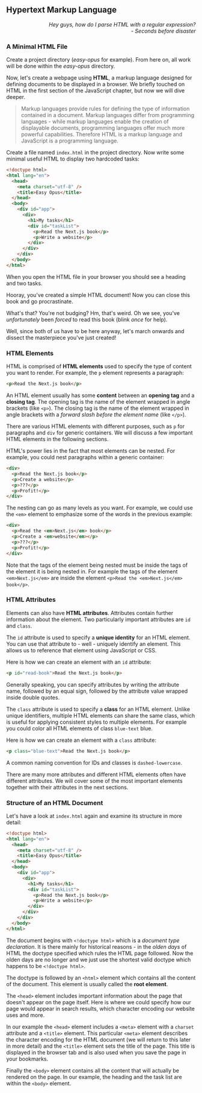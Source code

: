 ## Hypertext Markup Language

<div style="text-align: right"> <i> Hey guys, how do I parse HTML with a regular expression? <br> - Seconds before disaster </i> </div>

### A Minimal HTML File

Create a project directory (_easy-opus_ for example).
From here on, all work will be done within the _easy-opus_ directory.

Now, let's create a webpage using **HTML**, a markup language designed for defining documents to be displayed in a browser.
We briefly touched on HTML in the first section of the JavaScript chapter, but now we will dive deeper.

> Markup languages provide rules for defining the type of information contained in a document.
> Markup languages differ from programming languages - while markup languages enable the creation of displayable documents, programming languages offer much more powerful capabilities.
> Therefore HTML is a markup language and JavaScript is a programming language.

Create a file named `index.html` in the project directory.
Now write some minimal useful HTML to display two hardcoded tasks:

```html
<!doctype html>
<html lang="en">
  <head>
    <meta charset="utf-8" />
    <title>Easy Opus</title>
  </head>
  <body>
    <div id="app">
      <div>
        <h1>My tasks</h1>
        <div id="taskList">
          <p>Read the Next.js book</p>
          <p>Write a website</p>
        </div>
      </div>
    </div>
  </body>
</html>
```

When you open the HTML file in your browser you should see a heading and two tasks.

Hooray, you've created a simple HTML document!
Now you can close this book and go procrastinate.

What's that?
You're not budging?
Hm, that's weird.
Oh we see, you've _unfortunately_ been _forced_ to read this book (blink _once_ for help).

Well, since both of us have to be here anyway, let's march onwards and dissect the masterpiece you've just created!

### HTML Elements

HTML is comprised of **HTML elements** used to specify the type of content you want to render.
For example, the `p` element represents a paragraph:

```html
<p>Read the Next.js book</p>
```

An HTML element usually has some **content** between an **opening tag** and a **closing tag**.
The opening tag is the name of the element wrapped in angle brackets (like `<p>`).
The closing tag is the name of the element wrapped in angle brackets with a _forward slash before the element name_ (like `</p>`).

There are various HTML elements with different purposes, such as `p` for paragraphs and `div` for generic containers.
We will discuss a few important HTML elements in the following sections.

HTML's power lies in the fact that most elements can be nested.
For example, you could nest paragraphs within a generic container:

```html
<div>
  <p>Read the Next.js book</p>
  <p>Create a website</p>
  <p>???</p>
  <p>Profit!</p>
</div>
```

The nesting can go as many levels as you want.
For example, we could use the `<em>` element to emphasize some of the words in the previous example:

```html
<div>
  <p>Read the <em>Next.js</em> book</p>
  <p>Create a <em>website</em></p>
  <p>???</p>
  <p>Profit!</p>
</div>
```

Note that the tags of the element being nested must be inside the tags of the element it is being nested in.
For example the tags of the element `<em>Next.js</em>` are inside the element `<p>Read the <em>Next.js</em> book</p>`.

### HTML Attributes

Elements can also have **HTML attributes**.
Attributes contain further information about the element.
Two particularly important attributes are `id` and `class`.

The `id` attribute is used to specify a **unique identity** for an HTML element.
You can use that attribute to - well - uniquely identify an element.
This allows us to reference that element using JavaScript or CSS.

Here is how we can create an element with an `id` attribute:

```html
<p id="read-book">Read the Next.js book</p>
```

Generally speaking, you can specify attributes by writing the attribute name, followed by an equal sign, followed by the attribute value wrapped inside double quotes.

The `class` attribute is used to specify a **class** for an HTML element.
Unlike unique identifiers, multiple HTML elements can share the same class, which is useful for applying consistent styles to multiple elements.
For example you could color all HTML elements of class `blue-text` blue.

Here is how we can create an element with a `class` attribute:

```html
<p class="blue-text">Read the Next.js book</p>
```

A common naming convention for IDs and classes is `dashed-lowercase`.

There are many more attributes and different HTML elements often have different attributes.
We will cover some of the most important elements together with their attributes in the next sections.

### Structure of an HTML Document

Let's have a look at `index.html` again and examine its structure in more detail:

```html
<!doctype html>
<html lang="en">
  <head>
    <meta charset="utf-8" />
    <title>Easy Opus</title>
  </head>
  <body>
    <div id="app">
      <div>
        <h1>My tasks</h1>
        <div id="taskList">
          <p>Read the Next.js book</p>
          <p>Write a website</p>
        </div>
      </div>
    </div>
  </body>
</html>
```

The document begins with `<!doctype html>` which is a _document type declaration_.
It is there mainly for historical reasons - in the _olden days_ of HTML the doctype specified which rules the HTML page followed.
Now the olden days are no longer and we just use the shortest valid doctype which happens to be `<!doctype html>`.

The doctype is followed by an `<html>` element which contains all the content of the document.
This element is usually called the **root element**.

The `<head>` element includes important information about the page that doesn't appear on the page itself.
Here is where we could specify how our page would appear in search results, which character encoding our website uses and more.

In our example the `<head>` element includes a `<meta>` element with a `charset` attribute and a `<title>` element.
This particular `<meta>` element describes the character encoding for the HTML document (we will return to this later in more detail) and the `<title>` element sets the title of the page.
This title is displayed in the browser tab and is also used when you save the page in your bookmarks.

Finally the `<body>` element contains all the content that will actually be rendered on the page.
In our example, the heading and the task list are within the `<body>` element.
